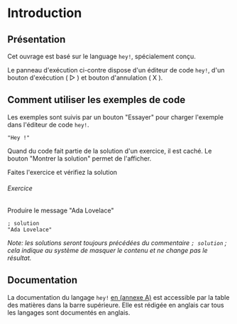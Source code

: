 # Introduction

## Présentation

Cet ouvrage est basé sur le language `hey!`, spécialement conçu.

Le panneau d'exécution ci-contre dispose d'un éditeur de code `hey!`,
d'un bouton d'exécution ( ▷ ) et bouton d'annulation ( X ).

## Comment utiliser les exemples de code
Les exemples sont suivis par un bouton "Essayer" pour charger
l'exemple dans l'éditeur de code `hey!`.

```hey
"Hey !"
```


Quand du code fait partie de la solution d'un exercice, il est caché.
Le bouton "Montrer la solution" permet de l'afficher.

Faites l'exercice et vérifiez la solution

###### Exercice
Produire le message "Ada Lovelace"

```hey
; solution
"Ada Lovelace"
```

*Note: les solutions seront toujours précédées du commentaire `; solution` ;
cela indique au système de masquer le contenu et ne change pas le résultat.*

## Documentation

La documentation du langage `hey!`  [en (annexe A)](/?title=A+-+hey+documentation) est accessible
par la table des matières dans la barre supérieure.
Elle est rédigée en anglais car tous les langages sont documentés en anglais. 